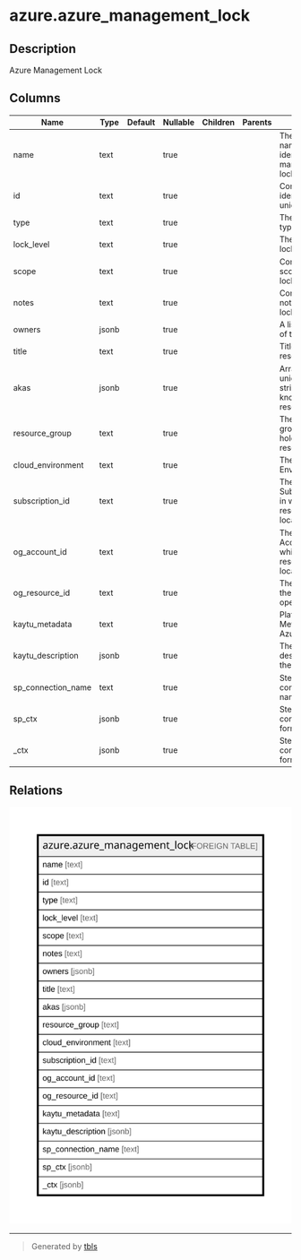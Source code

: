 # azure.azure_management_lock

## Description

Azure Management Lock

## Columns

| Name | Type | Default | Nullable | Children | Parents | Comment |
| ---- | ---- | ------- | -------- | -------- | ------- | ------- |
| name | text |  | true |  |  | The friendly name that identifies management lock. |
| id | text |  | true |  |  | Contains ID to identify a lock uniquely. |
| type | text |  | true |  |  | The resource type of the lock. |
| lock_level | text |  | true |  |  | The level of the lock. |
| scope | text |  | true |  |  | Contains the scope of the lock. |
| notes | text |  | true |  |  | Contains the notes about the lock. |
| owners | jsonb |  | true |  |  | A list of owners of the lock. |
| title | text |  | true |  |  | Title of the resource. |
| akas | jsonb |  | true |  |  | Array of globally unique identifier strings (also known as) for the resource. |
| resource_group | text |  | true |  |  | The resource group which holds this resource. |
| cloud_environment | text |  | true |  |  | The Azure Cloud Environment. |
| subscription_id | text |  | true |  |  | The Azure Subscription ID in which the resource is located. |
| og_account_id | text |  | true |  |  | The Platform Account ID in which the resource is located. |
| og_resource_id | text |  | true |  |  | The unique ID of the resource in opengovernance. |
| kaytu_metadata | text |  | true |  |  | Platform Metadata of the Azure resource. |
| kaytu_description | jsonb |  | true |  |  | The full model description of the resource |
| sp_connection_name | text |  | true |  |  | Steampipe connection name. |
| sp_ctx | jsonb |  | true |  |  | Steampipe context in JSON form. |
| _ctx | jsonb |  | true |  |  | Steampipe context in JSON form. |

## Relations

![er](azure.azure_management_lock.svg)

---

> Generated by [tbls](https://github.com/k1LoW/tbls)
